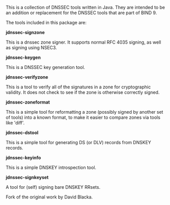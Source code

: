 This is a collection of DNSSEC tools written in Java.  They are
intended to be an addition or replacement for the DNSSEC tools that
are part of BIND 9.


The tools included in this package are:

**jdnssec-signzone**

This is a dnssec zone signer. It supports normal RFC 4035 signing, as well as signing using NSEC3.

**jdnssec-keygen**

This is a DNSSEC key generation tool.

**jdnssec-verifyzone**

This is a tool to verify all of the signatures in a zone for cryptographic validity. It does not check to see if the zone is otherwise correctly signed.

**jdnssec-zoneformat**

This is a simple tool for reformatting a zone (possibly signed by another set of tools) into a known format, to make it easier to compare zones via tools like 'diff'.

**jdnssec-dstool**

This is a simple tool for generating DS (or DLV) records from DNSKEY records.

**jdnssec-keyinfo**

This is a simple DNSKEY introspection tool.

**jdnssec-signkeyset**

A tool for (self) signing bare DNSKEY RRsets.


Fork of the original work by David Blacka.